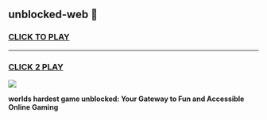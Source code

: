 
## unblocked-web 👋
<h3>
<a href="https://premium.freeplayer.one?title=unblocked-web&ref=14F">CLICK TO PLAY</a></h3>
<hr>

<h3>
<a href="https://premium.freeplayer.one?title=unblocked-web&ref=14F">CLICK 2 PLAY</a>
  
</h3>

<a href="https://premium.freeplayer.one?title=unblocked-web&ref=12F/"><img src="https://clearcache.store/games.png"></a>


**worlds hardest game unblocked: Your Gateway to Fun and Accessible Online Gaming**
